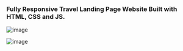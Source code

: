 ﻿### Fully Responsive Travel Landing Page Website Built with HTML, CSS and JS.

![image](https://user-images.githubusercontent.com/42185328/154425328-8649b72d-3c75-4834-99ca-9da1f0c6be76.png)

![image](https://user-images.githubusercontent.com/42185328/154425570-9839e458-d8fd-45c6-8471-85d9fd9703c6.png)
